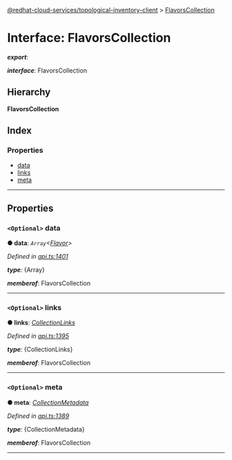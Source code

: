 [@redhat-cloud-services/topological-inventory-client](../README.md) > [FlavorsCollection](../interfaces/flavorscollection.md)

# Interface: FlavorsCollection

*__export__*: 

*__interface__*: FlavorsCollection

## Hierarchy

**FlavorsCollection**

## Index

### Properties

* [data](flavorscollection.md#data)
* [links](flavorscollection.md#links)
* [meta](flavorscollection.md#meta)

---

## Properties

<a id="data"></a>

### `<Optional>` data

**● data**: *`Array`<[Flavor](flavor.md)>*

*Defined in [api.ts:1401](https://github.com/RedHatInsights/javascript-clients/blob/master/packages/topological-inventory/api.ts#L1401)*

*__type__*: {Array}

*__memberof__*: FlavorsCollection

___
<a id="links"></a>

### `<Optional>` links

**● links**: *[CollectionLinks](collectionlinks.md)*

*Defined in [api.ts:1395](https://github.com/RedHatInsights/javascript-clients/blob/master/packages/topological-inventory/api.ts#L1395)*

*__type__*: {CollectionLinks}

*__memberof__*: FlavorsCollection

___
<a id="meta"></a>

### `<Optional>` meta

**● meta**: *[CollectionMetadata](collectionmetadata.md)*

*Defined in [api.ts:1389](https://github.com/RedHatInsights/javascript-clients/blob/master/packages/topological-inventory/api.ts#L1389)*

*__type__*: {CollectionMetadata}

*__memberof__*: FlavorsCollection

___

